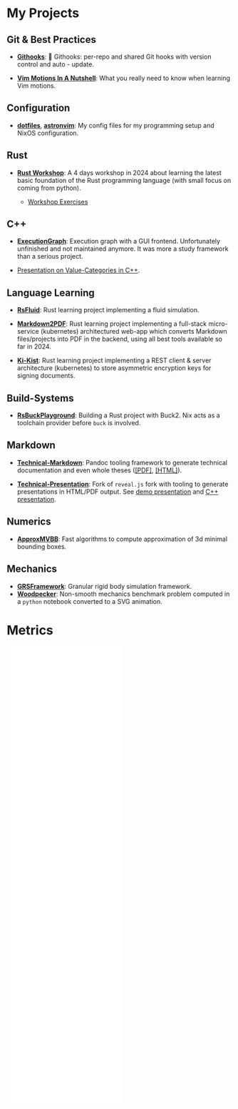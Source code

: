 # My Projects

## Git & Best Practices

- **[Githooks](https://github.com/gabyx/Githooks)**: 🦎 Githooks: per-repo and
  shared Git hooks with version control and auto - update.

- **[Vim Motions In A Nutshell](https://github.com/gabyx/vim-motions-in-a-nutshell)**:
  What you really need to know when learning Vim motions.

## Configuration

- **[dotfiles](https://github.com/gabyx/dotfiles)**,
  **[astronvim](https://github.com/gabyx/astronvim)**: My config files for my
  programming setup and NixOS configuration.

## Rust

- **[Rust Workshop](https://sdsc-ordes.github.io/technical-presentation/gh-pages/rust-workshop/#/title-slide)**:
  A 4 days workshop in 2024 about learning the latest basic foundation of the
  Rust programming language (with small focus on coming from python).

  - [Workshop Exercises](https://github.com/sdsc-ordes/rust-workshop)

## C++

- **[ExecutionGraph](https://github.com/gabyx/ExecutionGraph)**: Execution graph
  with a GUI frontend. Unfortunately unfinished and not maintained anymore. It
  was more a study framework than a serious project.

- [Presentation on Value-Categories in C++](https://github.com/gabyx/tech-pr-cpp-value-catergories).

## Language Learning

- **[RsFluid](https://github.com/gabyx/RsFluid)**: Rust learning project
  implementing a fluid simulation.

- **[Markdown2PDF](https://github.com/gabyx/markdown-to-pdf-service)**: Rust
  learning project implementing a full-stack micro-service (kubernetes)
  architectured web-app which converts Markdown files/projects into PDF in the
  backend, using all best tools available so far in 2024.

- **[Ki-Kist](https://github.com/gabyx/ki-kist)**: Rust learning project
  implementing a REST client & server architecture (kubernetes) to store
  asymmetric encryption keys for signing documents.

## Build-Systems

- **[RsBuckPlayground](https://github.com/gabyx/rs-buck-playground)**: Building
  a Rust project with Buck2. Nix acts as a toolchain provider before `buck` is
  involved.

## Markdown

- **[Technical-Markdown](https://github.com/gabyx/Technical-Markdown)**: Pandoc
  tooling framework to generate technical documentation and even whole theses
  ([[PDF]](https://github.com/gabyx/technical-markdown-demo/blob/main/docs/output/thesis/Content.pdf),
  [[HTML]](https://gabyx.github.io/technical-markdown-demo/docs/html-package/thesis/Content.html)).

- **[Technical-Presentation](https://github.com/gabyx/Technical-Presentation)**:
  Fork of `reveal.js` fork with tooling to generate presentations in HTML/PDF
  output. See
  [demo presentation](https://gabyx.github.io/Technical-Presentation) and
  [C++ presentation](https://github.com/gabyx/tech-pr-cpp-value-catergories).

## Numerics

- **[ApproxMVBB](https://github.com/gabyx/ApproxMVBB)**: Fast algorithms to
  compute approximation of 3d minimal bounding boxes.

## Mechanics

- **[GRSFramework](https://github.com/gabyx/GRSFramework)**: Granular rigid body
  simulation framework.
- **[Woodpecker](https://github.com/gabyx/Woodpecker)**: Non-smooth mechanics
  benchmark problem computed in a `python` notebook converted to a SVG
  animation.

# Metrics

![github metrics](github-metrics.svg)
